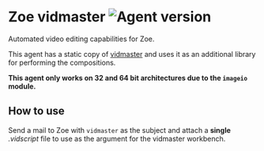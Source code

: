 # Zoe vidmaster ![Agent version](https://img.shields.io/badge/Zoe_Agent-0.1.0-blue.svg "Zoe vidmaster")

Automated video editing capabilities for Zoe.

This agent has a static copy of [vidmaster](https://github.com/rmed/vidmaster) and uses it as an additional library for performing the compositions.

**This agent only works on 32 and 64 bit architectures due to the `imageio` module.**

## How to use

Send a mail to Zoe with `vidmaster` as the subject and attach a **single** *.vidscript* file to use as the argument for the vidmaster workbench.
